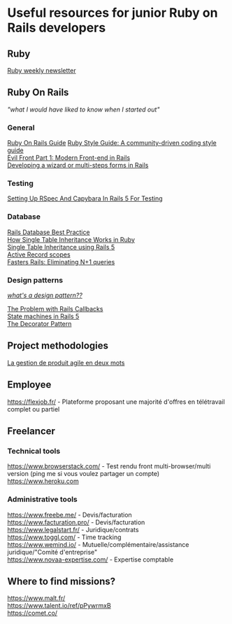 # Useful resources for junior Ruby on Rails developers

## Ruby
[Ruby weekly newsletter](https://rubyweekly.com/)

## Ruby On Rails 
*"what I would have liked to know when I started out"*  
  
### General
[Ruby On Rails Guide](https://guides.rubyonrails.org/)
[Ruby Style Guide: A community-driven coding style guide](https://github.com/rubocop-hq/ruby-style-guide)  
[Evil Front Part 1: Modern Front-end in Rails](https://evilmartians.com/chronicles/evil-front-part-1)  
[Developing a wizard or multi-steps forms in Rails](https://medium.com/@nicolasblanco/developing-a-wizard-or-multi-steps-forms-in-rails-d2f3b7c692ce)   
  
### Testing
[Setting Up RSpec And Capybara In Rails 5 For Testing](https://madeintandem.com/blog/setting-up-rspec-and-capybara-in-rails-5-for-testing/)  
  
### Database
[Rails Database Best Practice](https://blog.carbonfive.com/2016/11/16/rails-database-best-practices/)  
[How Single Table Inheritance Works in Ruby](https://www.crondose.com/2016/07/single-table-inheritance-works/)  
[Single Table Inheritance using Rails 5](https://medium.com/@dcordz/single-table-inheritance-using-rails-5-02-6738bdd5101a)  
 [Active Record scopes](https://guides.rubyonrails.org/active_record_querying.html#scopes)   
[Fasters Rails: Eliminating N+1 queries](https://semaphoreci.com/blog/2017/08/09/faster-rails-eliminating-n-plus-one-queries.html)  
  

### Design patterns
[*what's a design pattern??*](https://en.wikipedia.org/wiki/Software_design_pattern)  
  
[The Problem with Rails Callbacks](http://samuelmullen.com/2013/05/the-problem-with-rails-callbacks/)  
[State machines in Rails 5](https://medium.com/geogo-in/state-machines-in-rails-5-45259a4f42da)  
[The Decorator Pattern](https://www.thegreatcodeadventure.com/rails-refactoring-part-iii-the-decorator-pattern/)

## Project methodologies
[La gestion de produit agile en deux mots](https://www.youtube.com/watch?v=3qMpB-UH9kA&)

## Employee
https://flexjob.fr/ - Plateforme proposant une majorité d'offres en télétravail complet ou partiel

## Freelancer

### Technical tools
https://www.browserstack.com/ - Test rendu front multi-browser/multi version (ping me si vous voulez partager un compte)  
https://www.heroku.com

### Administrative tools
https://www.freebe.me/ - Devis/facturation  
https://www.facturation.pro/ - Devis/facturation  
https://www.legalstart.fr/ - Juridique/contrats  
https://www.toggl.com/ - Time tracking  
https://www.wemind.io/ - Mutuelle/complémentaire/assistance juridique/"Comité d'entreprise"  
https://www.novaa-expertise.com/ - Expertise comptable  


## Where to find missions?
https://www.malt.fr/   
https://www.talent.io/ref/pPywrmxB  
https://comet.co/


